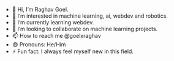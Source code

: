 - 👋 Hi, I’m Raghav Goel.
- 👀 I’m interested in machine learning, ai, webdev and robotics.
- 🌱 I’m currently learning webdev.
- 💞️ I’m looking to collaborate on machine learning projects.
- 📫 How to reach me @goelxraghav
- 😄 Pronouns: He/Him
- ⚡ Fun fact: I always feel myself new in this field.

<!---
goelxraghav/goelxraghav is a ✨ special ✨ repository because its `README.md` (this file) appears on your GitHub profile.
You can click the Preview link to take a look at your changes.
--->
